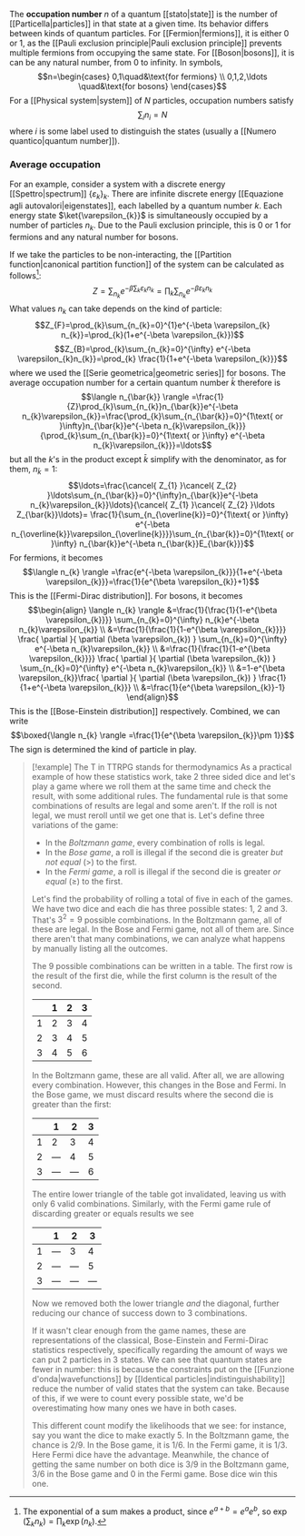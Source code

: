 The **occupation number** $n$ of a quantum [[stato|state]] is the number of [[Particella|particles]] in that state at a given time. Its behavior differs between kinds of quantum particles. For [[Fermion|fermions]], it is either 0 or 1, as the [[Pauli exclusion principle|Pauli exclusion principle]] prevents multiple fermions from occupying the same state. For [[Boson|bosons]], it is can be any natural number, from 0 to infinity. In symbols,
$$n=\begin{cases}
0,1\quad&\text{for fermions} \\
0,1,2,\ldots \quad&\text{for bosons}
\end{cases}$$
For a [[Physical system|system]] of $N$ particles, occupation numbers satisfy
$$\sum_{i}n_{i}=N $$
where $i$ is some label used to distinguish the states (usually a [[Numero quantico|quantum number]]).
### Average occupation
For an example, consider a system with a discrete energy [[Spettro|spectrum]] $\{ \varepsilon_{k} \}_{k}$. There are infinite discrete energy [[Equazione agli autovalori|eigenstates]], each labelled by a quantum number $k$. Each energy state $\ket{\varepsilon_{k}}$ is simultaneously occupied by a number of particles $n_{k}$. Due to the Pauli exclusion principle, this is 0 or 1 for fermions and any natural number for bosons.

If we take the particles to be non-interacting, the [[Partition function|canonical partition function]] of the system can be calculated as follows[^1]:
$$Z=\sum_{n_{k}}e^{-\beta \sum_{k}\varepsilon_{k}n_{k}}=\prod_{k}\sum_{n_{k}}e^{-\beta\varepsilon_{k}n_{k}}$$
What values $n_{k}$ can take depends on the kind of particle:
$$Z_{F}=\prod_{k}\sum_{n_{k}=0}^{1}e^{-\beta \varepsilon_{k} n_{k}}=\prod_{k}(1+e^{-\beta \varepsilon_{k}})$$
$$Z_{B}=\prod_{k}\sum_{n_{k}=0}^{\infty} e^{-\beta \varepsilon_{k}n_{k}}=\prod_{k} \frac{1}{1+e^{-\beta \varepsilon_{k}}}$$
where we used the [[Serie geometrica|geometric series]] for bosons. The average occupation number for a certain quantum number $\bar{k}$ therefore is
$$\langle n_{\bar{k}} \rangle =\frac{1}{Z}\prod_{k}\sum_{n_{k}}n_{\bar{k}}e^{-\beta n_{k}\varepsilon_{k}}=\frac{\prod_{k}\sum_{n_{\bar{k}}=0}^{1\text{ or }\infty}n_{\bar{k}}e^{-\beta n_{k}\varepsilon_{k}}}{\prod_{k}\sum_{n_{\bar{k}}=0}^{1\text{ or }\infty} e^{-\beta n_{k}\varepsilon_{k}}}=\ldots$$
but all the $k$'s in the product except $\bar{k}$ simplify with the denominator, as for them, $n_{\bar{k}}=1$:
$$\ldots=\frac{\cancel{ Z_{1} }\cancel{ Z_{2} }\ldots\sum_{n_{\bar{k}}=0}^{\infty}n_{\bar{k}}e^{-\beta n_{k}\varepsilon_{k}}\ldots}{\cancel{ Z_{1} }\cancel{ Z_{2} }\ldots Z_{\bar{k}}\ldots}= \frac{1}{\sum_{n_{\overline{k}}=0}^{1\text{ or }\infty} e^{-\beta n_{\overline{k}}\varepsilon_{\overline{k}}}}\sum_{n_{\bar{k}}=0}^{1\text{ or }\infty} n_{\bar{k}}e^{-\beta n_{\bar{k}}E_{\bar{k}}}$$
For fermions, it becomes
$$\langle n_{k} \rangle =\frac{e^{-\beta \varepsilon_{k}}}{1+e^{-\beta \varepsilon_{k}}}=\frac{1}{e^{\beta \varepsilon_{k}}+1}$$
This is the [[Fermi-Dirac distribution]]. For bosons, it becomes
$$\begin{align}
\langle n_{k} \rangle &=\frac{1}{\frac{1}{1-e^{\beta \varepsilon_{k}}}} \sum_{n_{k}=0}^{\infty} n_{k}e^{-\beta n_{k}\varepsilon_{k}} \\
&=\frac{1}{\frac{1}{1-e^{\beta \varepsilon_{k}}}} \frac{ \partial  }{ \partial (\beta \varepsilon_{k}) } \sum_{n_{k}=0}^{\infty} e^{-\beta n_{k}\varepsilon_{k}} \\
&=\frac{1}{\frac{1}{1-e^{\beta \varepsilon_{k}}}} \frac{ \partial  }{ \partial (\beta \varepsilon_{k}) } \sum_{n_{k}=0}^{\infty} e^{-\beta n_{k}\varepsilon_{k}} \\
&=1-e^{\beta \varepsilon_{k}}\frac{ \partial  }{ \partial (\beta \varepsilon_{k}) } \frac{1}{1+e^{-\beta \varepsilon_{k}}} \\
&=\frac{1}{e^{\beta \varepsilon_{k}}-1}
\end{align}$$
This is the [[Bose-Einstein distribution]] respectively. Combined, we can write
$$\boxed{\langle n_{k} \rangle =\frac{1}{e^{\beta \varepsilon_{k}}\pm 1}}$$
The sign is determined the kind of particle in play.

> [!example] The T in TTRPG stands for thermodynamics
> As a practical example of how these statistics work, take 2 three sided dice and let's play a game where we roll them at the same time and check the result, with some additional rules. The fundamental rule is that some combinations of results are legal and some aren't. If the roll is not legal, we must reroll until we get one that is. Let's define three variations of the game:
> - In the *Boltzmann game*, every combination of rolls is legal.
> - In the *Bose game*, a roll is illegal if the second die is greater *but not equal* ($>$) to the first.
> - In the *Fermi game*, a roll is illegal if the second die is greater *or equal* ($\geq$) to the first.
> 
> Let's find the probability of rolling a total of five in each of the games. We have two dice and each die has three possible states: 1, 2 and 3. That's $3^{2}=9$ possible combinations. In the Boltzmann game, all of these are legal. In the Bose and Fermi game, not all of them are. Since there aren't that many combinations, we can analyze what happens by manually listing all the outcomes.
> 
> The 9 possible combinations can be written in a table. The first row is the result of the first die, while the first column is the result of the second.
> 
> |     | 1   | 2   | 3   |
> | --- | --- | --- | --- |
> | 1   | 2   | 3   | 4   |
> | 2   | 3   | 4   | 5   |
> | 3   | 4   | 5   | 6   |
> 
> In the Boltzmann game, these are all valid. After all, we are allowing every combination. However, this changes in the Bose and Fermi. In the Bose game, we must discard results where the second die is greater than the first:
>
> |     | 1   | 2   | 3   |
> | --- | --- | --- | --- |
> | 1   | 2   | 3   | 4   |
> | 2   | —   | 4   | 5   |
> | 3   | —   | —   | 6   |
>
> The entire lower triangle of the table got invalidated, leaving us with only 6 valid combinations. Similarly, with the Fermi game rule of discarding greater or equals results we see
> 
> |     | 1   | 2   | 3   |
> | --- | --- | --- | --- |
> | 1   | —   | 3   | 4   |
> | 2   | —   | —   | 5   |
> | 3   | —   | —   | —   |
> 
> Now we removed both the lower triangle *and* the diagonal, further reducing our chance of success down to 3 combinations.
> 
> If it wasn't clear enough from the game names, these are representations of the classical, Bose-Einstein and Fermi-Dirac statistics respectively, specifically regarding the amount of ways we can put 2 particles in 3 states. We can see that quantum states are fewer in number: this is because the constraints put on the [[Funzione d'onda|wavefunctions]] by [[Identical particles|indistinguishability]] reduce the number of valid states that the system can take. Because of this, if we were to count every possible state, we'd be overestimating how many ones we have in both cases.
> 
> This different count modify the likelihoods that we see: for instance, say you want the dice to make exactly 5. In the Boltzmann game, the chance is 2/9. In the Bose game, it is 1/6. In the Fermi game, it is 1/3. Here Fermi dice have the advantage. Meanwhile, the chance of getting the same number on both dice is 3/9 in the Boltzmann game, 3/6 in the Bose game and 0 in the Fermi game. Bose dice win this one.

[^1]: The exponential of a sum makes a product, since $e^{a+b}=e^{a}e^{b}$, so $\exp\left( \sum_{k}n_{k} \right)=\prod_{k}\exp(n_{k})$.